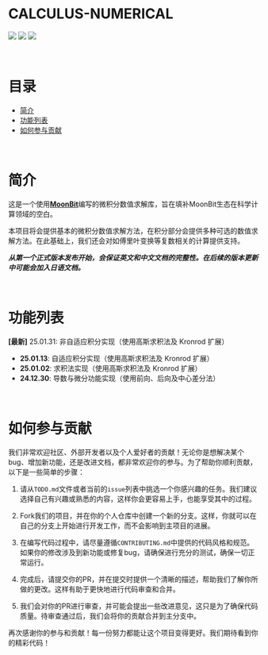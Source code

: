 # CALCULUS-NUMERICAL
[![](https://img.shields.io/badge/Maintainer-KCN--judu-pink)](https://github.com/KCN-judu) [![](https://img.shields.io/badge/License-MIT-blue)](https://github.com/moonbit-community/calculus-numerical/blob/main/LICENSE) ![](https://img.shields.io/badge/State-active-success)

<br>

# 目录

- [简介](#简介)
- [功能列表](#功能列表)
- [如何参与贡献](#如何参与贡献)

<br>

# 简介

这是一个使用[__MoonBit__](https://www.moonbitlang.cn)编写的微积分数值求解库，旨在填补MoonBit生态在科学计算领域的空白。

本项目将会提供基本的微积分数值求解方法，在积分部分会提供多种可选的数值求解方法。在此基础上，我们还会对如傅里叶变换等复数相关的计算提供支持。

__*从第一个正式版本发布开始，会保证英文和中文文档的完整性。在后续的版本更新中可能会加入日语文档。*__

<br>

# 功能列表

**[最新]** 25.01.31: 非自适应积分实现（使用高斯求积法及 Kronrod 扩展）

- **25.01.13**: 自适应积分实现（使用高斯求积法及 Kronrod 扩展）
- **25.01.02**: 求积法实现（使用高斯求积法及 Kronrod 扩展）
- **24.12.30**: 导数与微分功能实现（使用前向、后向及中心差分法）

<br>

# 如何参与贡献

我们非常欢迎社区、外部开发者以及个人爱好者的贡献！无论你是想解决某个bug、增加新功能，还是改进文档，都非常欢迎你的参与。为了帮助你顺利贡献，以下是一些简单的步骤：

1. 请从`TODO.md`文件或者当前的`issue`列表中挑选一个你感兴趣的任务。我们建议选择自己有兴趣或熟悉的内容，这样你会更容易上手，也能享受其中的过程。

2. Fork我们的项目，并在你的个人仓库中创建一个新的分支。这样，你就可以在自己的分支上开始进行开发工作，而不会影响到主项目的进展。

3. 在编写代码过程中，请尽量遵循`CONTRIBUTING.md`中提供的代码风格和规范。如果你的修改涉及到新功能或修复bug，请确保进行充分的测试，确保一切正常运行。

4. 完成后，请提交你的PR，并在提交时提供一个清晰的描述，帮助我们了解你所做的更改。这样有助于更快地进行代码审查和合并。

5. 我们会对你的PR进行审查，并可能会提出一些改进意见，这只是为了确保代码质量。待审查通过后，我们会将你的贡献合并到主分支中。

再次感谢你的参与和贡献！每一份努力都能让这个项目变得更好。我们期待看到你的精彩代码！